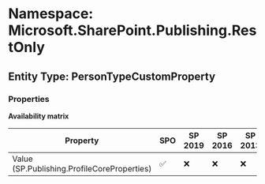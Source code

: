 # Namespace: Microsoft.SharePoint.Publishing.RestOnly

## Entity Type: PersonTypeCustomProperty

### Properties

**Availability matrix**

Property | SPO | SP 2019 | SP 2016 | SP 2013
----------|-----|---------|---------|--------
Value (SP.Publishing.ProfileCoreProperties) | ✅ | ❌ | ❌ | ❌

